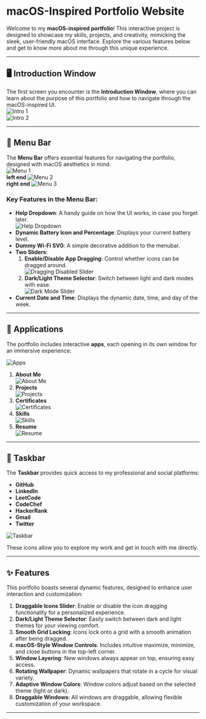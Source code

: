 # macOS-Inspired Portfolio Website

Welcome to my **macOS-inspired portfolio**! This interactive project is designed to showcase my skills, projects, and creativity, mimicking the sleek, user-friendly macOS interface. Explore the various features below and get to know more about me through this unique experience.

---

## 🖥️ Introduction Window
The first screen you encounter is the **Introduction Window**, where you can learn about the purpose of this portfolio and how to navigate through the macOS-inspired UI.  
![Intro 1](images/intro1.png)  
![Intro 2](images/intro2.png)  

---

## 📜 Menu Bar
The **Menu Bar** offers essential features for navigating the portfolio, designed with macOS aesthetics in mind.  
![Menu 1](images/menu1.png)  
**left end** 
![Menu 2](images/menu2.png)  
**right end**
![Menu 3](images/menu3.png)

### Key Features in the Menu Bar:
- **Help Dropdown**: A handy guide on how the UI works, in case you forget later.  
  ![Help Dropdown](images/helpdropdown.png)  
- **Dynamic Battery Icon and Percentage**: Displays your current battery level.  
- **Dummy Wi-Fi SVG**: A simple decorative addition to the menubar.
- **Two Sliders**:  
  1. **Enable/Disable App Dragging**: Control whether icons can be dragged around.  
     ![Dragging Disabled Slider](images/draggingdisabledslider.png)  
  2. **Dark/Light Theme Selector**: Switch between light and dark modes with ease.  
     ![Dark Mode Slider](images/darkmodeslider.png)  
- **Current Date and Time**: Displays the dynamic date, time, and day of the week.  

---

## 📂 Applications
The portfolio includes interactive **apps**, each opening in its own window for an immersive experience:  

![Apps](images/apps.png)

1. **About Me**  
   ![About Me](images/aboutme.png)  
2. **Projects**  
   ![Projects](images/projects.png)  
3. **Certificates**  
   ![Certificates](images/certificates.png)  
4. **Skills**  
   ![Skills](images/skills.png)  
5. **Resume**  
   ![Resume](images/resume.png)  

---

## 📌 Taskbar
The **Taskbar** provides quick access to my professional and social platforms:  
- **GitHub**  
- **LinkedIn**  
- **LeetCode**  
- **CodeChef**  
- **HackerRank**  
- **Gmail**  
- **Twitter**  

![Taskbar](images/taskbar.png)

These icons allow you to explore my work and get in touch with me directly.

---

## ✨ Features
This portfolio boasts several dynamic features, designed to enhance user interaction and customization:

1. **Draggable Icons Slider**: Enable or disable the icon dragging functionality for a personalized experience.  
2. **Dark/Light Theme Selector**: Easily switch between dark and light themes for your viewing comfort.  
3. **Smooth Grid Locking**: Icons lock onto a grid with a smooth animation after being dragged.  
4. **macOS-Style Window Controls**: Includes intuitive maximize, minimize, and close buttons in the top-left corner.  
5. **Window Layering**: New windows always appear on top, ensuring easy access.  
6. **Rotating Wallpaper**: Dynamic wallpapers that rotate in a cycle for visual variety.  
7. **Adaptive Window Colors**: Window colors adjust based on the selected theme (light or dark).  
8. **Draggable Windows**: All windows are draggable, allowing flexible customization of your workspace.

---

